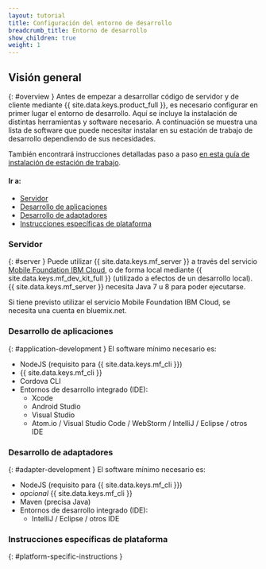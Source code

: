 ```yaml
---
layout: tutorial
title: Configuración del entorno de desarrollo
breadcrumb_title: Entorno de desarrollo
show_children: true
weight: 1
---
```

<!-- NLS_CHARSET=UTF-8 -->
## Visión general
{: #overview }
Antes de empezar a desarrollar código de servidor y de cliente mediante {{ site.data.keys.product_full }}, es necesario configurar en primer lugar el entorno de desarrollo. Aquí se incluye la instalación de distintas herramientas y software necesario. A continuación se muestra una lista de software que puede necesitar instalar en su estación de trabajo de desarrollo dependiendo de sus necesidades.

También encontrará instrucciones detalladas paso a paso [en esta guía de instalación de estación de trabajo](mobilefirst/installation-guide/).

#### Ir a:

* [Servidor](#server)
* [Desarrollo de aplicaciones](#application-development)
* [Desarrollo de adaptadores](#adapter-development)
* [Instrucciones específicas de plataforma](#platform-specific-instructions)

### Servidor
{: #server }
Puede utilizar {{ site.data.keys.mf_server }} a través del servicio [Mobile Foundation IBM Cloud](../../ibmcloud/using-mobile-foundation), o de forma local mediante {{ site.data.keys.mf_dev_kit_full }} (utilizado a efectos de un desarrollo local). {{ site.data.keys.mf_server }} necesita Java 7 u 8 para poder ejecutarse.

Si tiene previsto utilizar el servicio Mobile Foundation IBM Cloud, se necesita una cuenta en bluemix.net.

### Desarrollo de aplicaciones
{: #application-development }
El software mínimo necesario es:

* NodeJS (requisito para {{ site.data.keys.mf_cli }})
* {{ site.data.keys.mf_cli }}
* Cordova CLI
* Entornos de desarrollo integrado (IDE):
    - Xcode
    - Android Studio
    - Visual Studio
    - Atom.io / Visual Studio Code / WebStorm / IntelliJ / Eclipse / otros IDE

### Desarrollo de adaptadores
{: #adapter-development }
El software mínimo necesario es:

* NodeJS (requisito para {{ site.data.keys.mf_cli }})
* *opcional* {{ site.data.keys.mf_cli }}
* Maven (precisa Java)
* Entornos de desarrollo integrado (IDE):
    - IntelliJ / Eclipse / otros IDE

### Instrucciones específicas de plataforma
{: #platform-specific-instructions }
